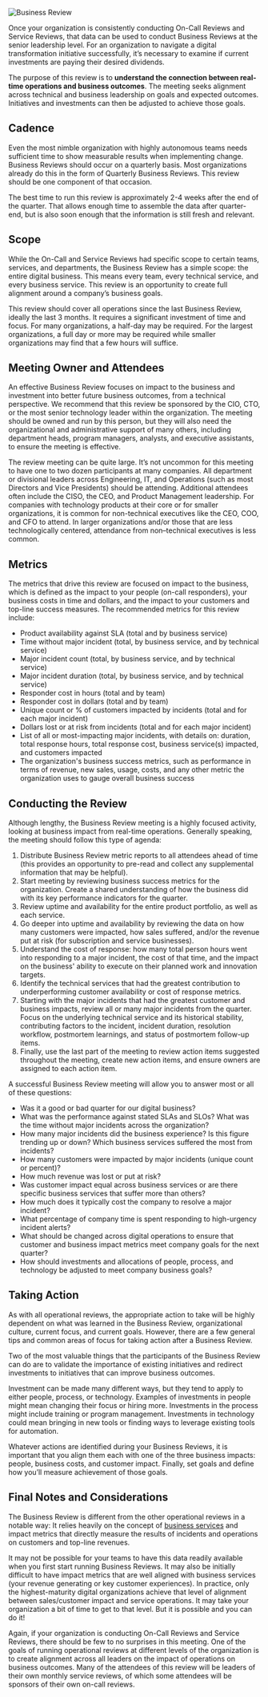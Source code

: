![Business Review](/assets/images/headers/OpsReviews-Business.png)

Once your organization is consistently conducting On-Call Reviews and Service Reviews, that data can be used to conduct Business Reviews at the senior leadership level. For an organization to navigate a digital transformation initiative successfully, it’s necessary to examine if current investments are paying their desired dividends.

The purpose of this review is to **understand the connection between real-time operations and business outcomes**. The meeting seeks alignment across technical and business leadership on goals and expected outcomes. Initiatives and investments can then be adjusted to achieve those goals.

## Cadence
Even the most nimble organization with highly autonomous teams needs sufficient time to show measurable results when implementing change. Business Reviews should occur on a quarterly basis. Most organizations already do this in the form of Quarterly Business Reviews. This review should be one component of that occasion.

The best time to run this review is approximately 2-4 weeks after the end of the quarter. That allows enough time to assemble the data after quarter-end, but is also soon enough that the information is still fresh and relevant.


## Scope
While the On-Call and Service Reviews had specific scope to certain teams, services, and departments, the Business Review has a simple scope: the entire digital business. This means every team, every technical service, and every business service. This review is an opportunity to create full alignment around a company’s business goals.

This review should cover all operations since the last Business Review, ideally the last 3 months. It requires a significant investment of time and focus. For many organizations, a half-day may be required. For the largest organizations, a full day or more may be required while smaller organizations may find that a few hours will suffice.

## Meeting Owner and Attendees
An effective Business Review focuses on impact to the business and investment into better future business outcomes, from a technical perspective. We recommend that this review be sponsored by the CIO, CTO, or the most senior technology leader within the organization. The meeting should be owned and run by this person, but they will also need the organizational and administrative support of many others, including department heads, program managers, analysts, and executive assistants, to ensure the meeting is effective.

The review meeting can be quite large. It’s not uncommon for this meeting to have one to two dozen participants at many companies. All department or divisional leaders across Engineering, IT, and Operations (such as most Directors and Vice Presidents) should be attending. Additional attendees often include the CISO, the CEO, and Product Management leadership. For companies with technology products at their core or for smaller organizations, it is common for non-technical executives like the CEO, COO, and CFO to attend. In larger organizations and/or those that are less technologically centered, attendance from non–technical executives is less common.

## Metrics
The metrics that drive this review are focused on impact to the business, which is defined as the impact to your people (on-call responders), your business costs in time and dollars, and the impact to your customers and top-line success measures. The recommended metrics for this review include:

* Product availability against SLA (total and by business service)
* Time without major incident (total, by business service, and by technical service)
* Major incident count (total, by business service, and by technical service)
* Major incident duration (total, by business service, and by technical service)
* Responder cost in hours (total and by team)
* Responder cost in dollars (total and by team)
* Unique count or % of customers impacted by incidents (total and for each major incident)
* Dollars lost or at risk from incidents (total and for each major incident)
* List of all or most-impacting major incidents, with details on: duration, total response hours, total response cost, business service(s) impacted, and customers impacted
* The organization's business success metrics, such as performance in terms of revenue, new sales, usage, costs, and any other metric the organization uses to gauge overall business success


## Conducting the Review
Although lengthy, the Business Review meeting is a highly focused activity, looking at business impact from real-time operations. Generally speaking, the meeting should follow this type of agenda:

1. Distribute Business Review metric reports to all attendees ahead of time (this provides an opportunity to pre-read and collect any supplemental information that may be helpful).
1. Start meeting by reviewing business success metrics for the organization. Create a shared understanding of how the business did with its key performance indicators for the quarter.
1. Review uptime and availability for the entire product portfolio, as well as each service.
1. Go deeper into uptime and availability by reviewing the data on how many customers were impacted, how sales suffered, and/or the revenue put at risk (for subscription and service businesses).
1. Understand the cost of response: how many total person hours went into responding to a major incident, the cost of that time, and the impact on the business' ability to execute on their planned work and innovation targets.
1. Identify the technical services that had the greatest contribution to underperforming customer availability or cost of response metrics.
1. Starting with the major incidents that had the greatest customer and business impacts, review all or many major incidents from the quarter. Focus on the underlying technical service and its historical stability, contributing factors to the incident, incident duration, resolution workflow, postmortem learnings, and status of postmortem follow-up items.
1. Finally, use the last part of the meeting to review action items suggested throughout the meeting, create new action items, and ensure owners are assigned to each action item.

A successful Business Review meeting will allow you to answer most or all of these questions:

* Was it a good or bad quarter for our digital business?
* What was the performance against stated SLAs and SLOs? What was the time without major incidents across the organization?
* How many major incidents did the business experience? Is this figure trending up or down? Which business services suffered the most from incidents?
* How many customers were impacted by major incidents (unique count or percent)?
* How much revenue was lost or put at risk?
* Was customer impact equal across business services or are there specific business services that suffer more than others?
* How much does it typically cost the company to resolve a major incident?
* What percentage of company time is spent responding to high-urgency incident alerts?
* What should be changed across digital operations to ensure that customer and business impact metrics meet company goals for the next quarter?
* How should investments and allocations of people, process, and technology be adjusted to meet company business goals?


## Taking Action
As with all operational reviews, the appropriate action to take will be highly dependent on what was learned in the Business Review, organizational culture, current focus, and current goals. However, there are a few general tips and common areas of focus for taking action after a Business Review.

Two of the most valuable things that the participants of the Business Review can do are to validate the importance of existing initiatives and redirect investments to initiatives that can improve business outcomes.

Investment can be made many different ways, but they tend to apply to either people, process, or technology. Examples of investments in people might mean changing their focus or hiring more. Investments in the process might include training or program management. Investments in technology could mean bringing in new tools or finding ways to leverage existing tools for automation.

Whatever actions are identified during your Business Reviews, it is important that you align them each with one of the three business impacts: people, business costs, and customer impact. Finally, set goals and define how you’ll measure achievement of those goals.


## Final Notes and Considerations
The Business Review is different from the other operational reviews in a notable way: It relies heavily on the concept of [business services](https://support.pagerduty.com/docs/business-services) and impact metrics that directly measure the results of incidents and operations on customers and top-line revenues.

It may not be possible for your teams to have this data readily available when you first start running Business Reviews. It may also be initially difficult to have impact metrics that are well aligned with business services (your revenue generating or key customer experiences). In practice, only the highest-maturity digital organizations achieve that level of alignment between sales/customer impact and service operations. It may take your organization a bit of time to get to that level. But it is possible and you can do it!

Again, if your organization is conducting On-Call Reviews and Service Reviews, there should be few to no surprises in this meeting. One of the goals of running operational reviews at different levels of the organization is to create alignment across all leaders on the impact of operations on business outcomes. Many of the attendees of this review will be leaders of their own monthly service reviews, of which some attendees will be sponsors of their own on-call reviews.
